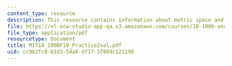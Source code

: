 ```yaml
---
content_type: resource
description: This resource contains information about metric space and sequences bounded.
file: https://ol-ocw-studio-app-qa.s3.amazonaws.com/courses/18-100b-analysis-i-fall-2010/cc9b2fc8b1d354a8df175f89dc12119d_MIT18_100BF10_Practice2sol.pdf
file_type: application/pdf
resourcetype: Document
title: MIT18_100BF10_Practice2sol.pdf
uid: cc9b2fc8-b1d3-54a8-df17-5f89dc12119d
---
```

